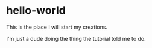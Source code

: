 # hello-world
This is the place I will start my creations. 


  I'm just a dude doing the thing the tutorial told me to do. 
